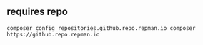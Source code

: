## requires repo

```
composer config repositories.github.repo.repman.io composer https://github.repo.repman.io
```

